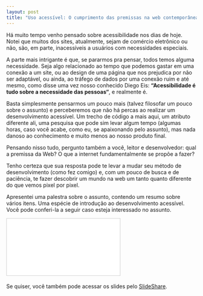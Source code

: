 ```yaml
---
layout: post
title: "Uso acessível: O cumprimento das premissas na web contemporânea"
---
```


Há muito tempo venho pensado sobre acessibilidade nos dias de hoje. Notei que muitos dos sites, atualmente, sejam de comércio eletrônico ou não, são, em parte, inacessíveis a usuários com necessidades especiais.

A parte mais intrigante é que, se pararmos pra pensar, todos temos alguma necessidade. Seja algo relacionado ao tempo que podemos gastar em uma conexão a um site, ou ao design de uma página que nos prejudica por não ser adaptável, ou ainda, ao tráfego de dados por uma conexão ruim e até mesmo, como disse uma vez nosso conhecido Diego Eis: **“Acessibilidade é tudo sobre a necessidade das pessoas“**, e realmente é.

Basta simplesmente pensarmos um pouco mais (talvez filosofar um pouco sobre o assunto) e perceberemos que não há percas ao realizar um desenvolvimento acessível. Um trecho de código a mais aqui, um atributo diferente ali, uma pesquisa que pode sim levar algum tempo (algumas horas, caso você acabe, como eu, se apaixonando pelo assunto), mas nada danoso ao conhecimento e muito menos ao nosso produto final.

Pensando nisso tudo, pergunto também a você, leitor e desenvolvedor: qual a premissa da Web? O que a internet fundamentalmente se propõe a fazer?

Tenho certeza que sua resposta pode te levar a mudar seu método de desenvolvimento (como fez comigo) e, com um pouco de busca e de paciência, te fazer descobrir um mundo na web um tanto quanto diferente do que vemos pixel por pixel.

Apresentei uma palestra sobre o assunto, contendo um resumo sobre vários itens. Uma espécie de introdução ao desenvolvimento acessível. Você pode conferi-la a seguir caso esteja interessado no assunto.

<iframe src="//www.slideshare.net/slideshow/embed_code/key/rVuMOHILyhzLqR" class="iframe-presentation" frameborder="0" marginwidth="0" marginheight="0" scrolling="no" style="border:1px solid #CCC; border-width:1px; margin-bottom:5px; max-width: 100%;" allowfullscreen> </iframe>

Se quiser, você também pode acessar os slides pelo [SlideShare](https://www.slideshare.net/GabrielLuizRamos/uso-acessivel-o-cumprimento-das-premissas-na-web-contempornea).
